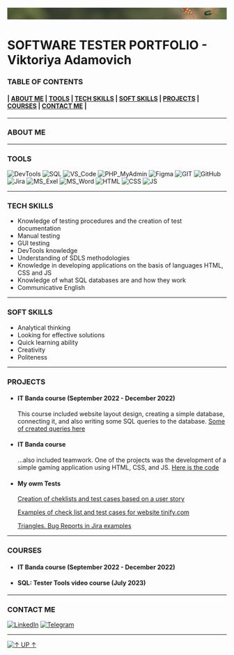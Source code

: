 ![Header](https://github.com/ViktoriyaAdamovich/viktoriyaadamovich/blob/main/assets/header.png)

# SOFTWARE TESTER PORTFOLIO - Viktoriya Adamovich 

### TABLE OF CONTENTS
#### | [ABOUT ME](https://github.com/ViktoriyaAdamovich#about-me) | [TOOLS](https://github.com/ViktoriyaAdamovich#tools) | [TECH SKILLS](https://github.com/ViktoriyaAdamovich#tech-skills) | [SOFT SKILLS](https://github.com/ViktoriyaAdamovich#soft-skills) | [PROJECTS](https://github.com/ViktoriyaAdamovich#projects) | [COURSES](https://github.com/ViktoriyaAdamovich#courses) | [CONTACT ME](https://github.com/ViktoriyaAdamovich#contact-me) |
___

### ABOUT ME
___

### TOOLS 
![DevTools](https://img.shields.io/badge/DevTools-577019?style=for-the-badge)
![SQL](https://img.shields.io/badge/SQL-577019?style=for-the-badge)
![VS_Code](https://img.shields.io/badge/VS_Code-577019?style=for-the-badge)
![PHP_MyAdmin](https://img.shields.io/badge/PHP_MyAdmin-577019?style=for-the-badge)
![Figma](https://img.shields.io/badge/Figma-577019?style=for-the-badge)
![GIT](https://img.shields.io/badge/GIT-577019?style=for-the-badge)
![GitHub](https://img.shields.io/badge/GitHub-577019?style=for-the-badge)
![Jira](https://img.shields.io/badge/Jira-577019?style=for-the-badge)
![MS_Exel](https://img.shields.io/badge/MS_Exel-577019?style=for-the-badge)
![MS_Word](https://img.shields.io/badge/MS_Word-577019?style=for-the-badge)
![HTML](https://img.shields.io/badge/HTML-577019?style=for-the-badge)
![CSS](https://img.shields.io/badge/CSS-577019?style=for-the-badge)
![JS](https://img.shields.io/badge/JS-577019?style=for-the-badge)
___

### TECH SKILLS
- Knowledge of testing procedures and the creation of test documentation
- Manual testing
- GUI testing
- DevTools knowledge
- Understanding of SDLS methodologies
- Knowledge in developing applications on the basis of languages HTML, CSS and JS
- Knowledge of what SQL databases are and how they work
- Communicative English
___

### SOFT SKILLS

- Analytical thinking
- Looking for effective solutions
- Quick learning ability
- Creativity
- Politeness
___

### PROJECTS

- #### IT Banda course (September 2022 - December 2022)
    This course included website layout design, creating a simple database, connecting it, and also writing some SQL queries to the database.
    [Some of created queries here](https://docs.google.com/document/d/1f2_8SgImtlb4QUZwkdVSrlDi_g-k93ZqACeDE1gtmIk/edit?usp=sharing)

- #### IT Banda course 
    ...also included teamwork. One of the projects was the development of a simple gaming application using HTML, CSS, and JS. [Here is the code](https://drive.google.com/drive/folders/1-CNXaEC2iyG6YtwxV6cw7iC1AA1A3iJs?usp=sharing)

- #### My owm Tests
    [Creation of cheklists and test cases based on a user story](https://docs.google.com/document/d/17PR68P8BCT66Ds80MKV9IMM9zDqf3roOkDNjKZV0Fs0/edit?usp=sharing)
    
    [Examples of check list and test cases for website tinify.com](https://docs.google.com/spreadsheets/d/12GXwY1ffiV-8r1ENynfYQYppUvlw1dsMSybnsMVmG38/edit?usp=sharing)

    [Triangles. Bug Reports in Jira examples](https://docs.google.com/document/d/1LucQiTbWQOccwnB2ernLA9EWgzyQtIsVLMjwbWZrAug/edit?usp=sharing)    
___

### COURSES
- #### IT Banda course (September 2022 - December 2022)
- #### SQL: Tester Tools video course (July 2023)
___

### CONTACT ME

[![LinkedIn](https://img.shields.io/badge/LinkedIn-577019?style=for-the-badge&logo=linkedin&logoColor=white)](https://www.linkedin.com/in/viktoriya-adamovich/)
[![Telegram](https://img.shields.io/badge/Telegram-577019?style=for-the-badge&logo=telegram&logoColor=white)](https://t.me/snowhite_queen)
___

[![**↑ UP ↑**](https://img.shields.io/badge/UP-577019?style=for-the-badge)](https://github.com/ViktoriyaAdamovich)